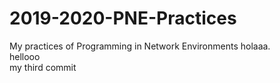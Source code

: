 # 2019-2020-PNE-Practices
My practices of Programming in Network Environments
holaaa. \
hellooo \
my third commit